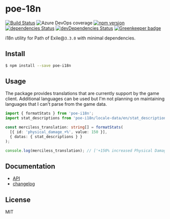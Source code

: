 # poe-18n 
[![Build Status](https://dev.azure.com/silbermannsebastian/poe-recraft/_apis/build/status/eps1lon.poe-recraft?branchName=master)](https://dev.azure.com/silbermannsebastian/poe-recraft/_build/latest?definitionId=7&branchName=master)
![Azure DevOps coverage](https://img.shields.io/azure-devops/coverage/silbermannsebastian/poe-recraft/7)
[![npm version](https://badge.fury.io/js/poe-i18n.svg)](https://badge.fury.io/js/poe-i18n)
[![dependencies Status](https://david-dm.org/eps1lon/poe-i18n/status.svg)](https://david-dm.org/eps1lon/poe-i18n)
[![devDependencies Status](https://david-dm.org/eps1lon/poe-i18n/dev-status.svg)](https://david-dm.org/eps1lon/poe-i18n?type=dev)
[![Greenkeeper badge](https://badges.greenkeeper.io/eps1lon/poe-i18n.svg)](https://greenkeeper.io/)

i18n utility for Path of Exile@`3.3.0` with minimal dependencies.

## Install
```bash
$ npm install --save poe-i18n
```

## Usage
The package provides translations that are currently support by the game
client. Additional languages can be used but I'm not planning on maintaining languages that I can't parse from the game data.

```typescript
import { formatStats } from 'poe-i18n';
import stat_descriptions from 'poe-i18n/locale-data/en/stat_descriptions.json'

const merciless_translation: string[] = formatStats(
  [{ id: 'physical_damage_+%', value: 150 }],
  { datas: { stat_descriptions } }
);

console.log(merciless_translation); // ['+150% increased Physical Damage']
```

## Documentation
- [API](docs/api.md)
- [changelog](CHANGELOG.md)

## License
MIT